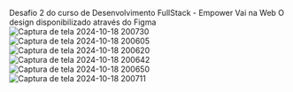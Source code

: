 Desafio 2 do curso de Desenvolvimento FullStack - Empower Vai na Web
O design disponibilizado através do Figma
![Captura de tela 2024-10-18 200730](https://github.com/user-attachments/assets/feea9adc-9c3b-4768-a4fc-276fb3da7566)
![Captura de tela 2024-10-18 200605](https://github.com/user-attachments/assets/fe549d8f-e9a2-4392-b357-905fcefa7d07)
![Captura de tela 2024-10-18 200620](https://github.com/user-attachments/assets/f41fec7b-d721-48cf-acfd-2caa6dc14279)
![Captura de tela 2024-10-18 200642](https://github.com/user-attachments/assets/857fb934-8382-410f-83b5-3e0b089311ad)
![Captura de tela 2024-10-18 200650](https://github.com/user-attachments/assets/643f7ea1-d95d-4295-8b13-db960ada45cb)
![Captura de tela 2024-10-18 200711](https://github.com/user-attachments/assets/7d89a527-f79f-4d93-a182-65acf839222f)
